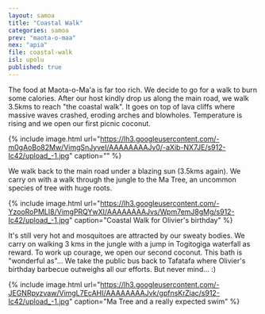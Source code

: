 ```yaml
---
layout: samoa
title: "Coastal Walk"
categories: samoa
prev: "maota-o-maa"
nex: "apia"
file: coastal-walk
isl: upolu
published: true
---
```


The food at Maota-o-Ma'a is far too rich. We decide to go for a walk to burn some calories. After our host kindly drop us along the main road, we walk 3.5kms to reach "the coastal walk". It goes on top of lava cliffs where massive waves crashed, eroding arches and blowholes. Temperature is rising and we open our first picnic coconut.

{% include image.html url="https://lh3.googleusercontent.com/-m0gAoBo82Mw/VimgSnJyveI/AAAAAAAAJv0/-aXib-NX7JE/s912-Ic42/upload_-1.jpg" caption="" %}

We walk back to the main road under a blazing sun (3.5kms again). We carry on with a walk through the jungle to the Ma Tree, an uncommon species of tree with huge roots.

{% include image.html url="https://lh3.googleusercontent.com/-YzooRoPMLI8/VimgPRQYwXI/AAAAAAAAJvs/Wpm7emJ8gMg/s912-Ic42/upload_-1.jpg" caption="Coastal Walk for Olivier's birthday" %}

It's still very hot and mosquitoes are attracted by our sweaty bodies. We carry on walking 3 kms in the jungle with a jump in Togitogiga waterfall as reward. To work up courage, we open our second coconut. This bath is "wonderful as"... We take the public bus back to Tafatafa where Olivier's birthday barbecue outweighs all our efforts. But never mind... :)

{% include image.html url="https://lh3.googleusercontent.com/-JEGNRpyzvaw/VimgL7EcAHI/AAAAAAAAJvk/gpfnsKrZiac/s912-Ic42/upload_-1.jpg" caption="Ma Tree and a really expected swim" %}